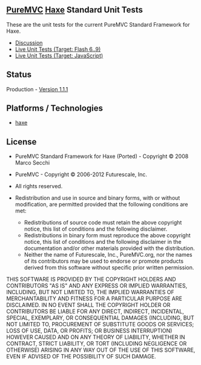 ## [PureMVC](http://puremvc.github.com/) [Haxe](https://github.com/PureMVC/puremvc-haxe-standard-framework/wiki) Standard Unit Tests
These are the unit tests for the current PureMVC Standard Framework for Haxe.

* [Discussion](http://forums.puremvc.org/index.php?topic=2047.0)
* [Live Unit Tests (Target: Flash 6..9)](http://darkstar.puremvc.org/content_header.html?url=http://puremvc.org/pages/demos/Haxe/UnitTests/indexFl.html&desc=PureMVC%20Haxe%20Standard%20Unit%20Tests%20Target:%20Flash)
* [Live Unit Tests (Target: JavaScript)](http://darkstar.puremvc.org/content_header.html?url=http://puremvc.org/pages/demos/Haxe/UnitTests/indexJs.html&desc=PureMVC%20Haxe%20Standard%20Unit%20Tests%20Target:%20JavaScript)

## Status
Production - [Version 1.1.1](https://github.com/PureMVC/puremvc-haxe-standard-unittests/blob/master/VERSION)

## Platforms / Technologies
* [haxe](http://en.wikipedia.org/wiki/haxe)

## License
* PureMVC Standard Framework for Haxe (Ported) - Copyright © 2008 Marco Secchi
* PureMVC - Copyright © 2006-2012 Futurescale, Inc.
* All rights reserved.

* Redistribution and use in source and binary forms, with or without modification, are permitted provided that the following conditions are met:

  * Redistributions of source code must retain the above copyright notice, this list of conditions and the following disclaimer.
  * Redistributions in binary form must reproduce the above copyright notice, this list of conditions and the following disclaimer in the documentation and/or other materials provided with the distribution.
  * Neither the name of Futurescale, Inc., PureMVC.org, nor the names of its contributors may be used to endorse or promote products derived from this software without specific prior written permission.

THIS SOFTWARE IS PROVIDED BY THE COPYRIGHT HOLDERS AND CONTRIBUTORS "AS IS" AND ANY EXPRESS OR IMPLIED WARRANTIES, INCLUDING, BUT NOT LIMITED TO, THE IMPLIED WARRANTIES OF MERCHANTABILITY AND FITNESS FOR A PARTICULAR PURPOSE ARE DISCLAIMED. IN NO EVENT SHALL THE COPYRIGHT HOLDER OR CONTRIBUTORS BE LIABLE FOR ANY DIRECT, INDIRECT, INCIDENTAL, SPECIAL, EXEMPLARY, OR CONSEQUENTIAL DAMAGES (INCLUDING, BUT NOT LIMITED TO, PROCUREMENT OF SUBSTITUTE GOODS OR SERVICES; LOSS OF USE, DATA, OR PROFITS; OR BUSINESS INTERRUPTION) HOWEVER CAUSED AND ON ANY THEORY OF LIABILITY, WHETHER IN CONTRACT, STRICT LIABILITY, OR TORT (INCLUDING NEGLIGENCE OR OTHERWISE) ARISING IN ANY WAY OUT OF THE USE OF THIS SOFTWARE, EVEN IF ADVISED OF THE POSSIBILITY OF SUCH DAMAGE.